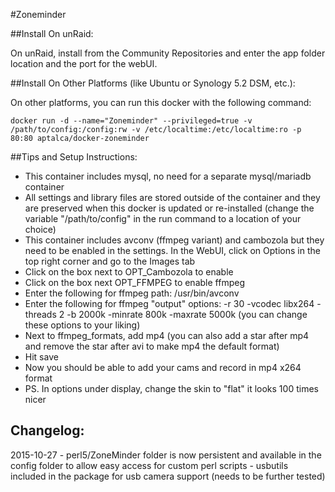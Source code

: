 #Zoneminder

##Install On unRaid:

On unRaid, install from the Community Repositories and enter the app folder location and the port for the webUI.


##Install On Other Platforms (like Ubuntu or Synology 5.2 DSM, etc.):

On other platforms, you can run this docker with the following command:

```
docker run -d --name="Zoneminder" --privileged=true -v /path/to/config:/config:rw -v /etc/localtime:/etc/localtime:ro -p 80:80 aptalca/docker-zoneminder
```

##Tips and Setup Instructions:
- This container includes mysql, no need for a separate mysql/mariadb container
- All settings and library files are stored outside of the container and they are preserved when this docker is updated or re-installed (change the variable "/path/to/config" in the run command to a location of your choice)
- This container includes avconv (ffmpeg variant) and cambozola but they need to be enabled in the settings. In the WebUI, click on Options in the top right corner and go to the Images tab
- Click on the box next to OPT_Cambozola to enable
- Click on the box next OPT_FFMPEG to enable ffmpeg
- Enter the following for ffmpeg path: /usr/bin/avconv
- Enter the following for ffmpeg "output" options: -r 30 -vcodec libx264 -threads 2 -b 2000k -minrate 800k -maxrate 5000k (you can change these options to your liking)
- Next to ffmpeg_formats, add mp4 (you can also add a star after mp4 and remove the star after avi to make mp4 the default format)
- Hit save
- Now you should be able to add your cams and record in mp4 x264 format
- PS. In options under display, change the skin to "flat" it looks 100 times nicer  

## Changelog:  
2015-10-27 - perl5/ZoneMinder folder is now persistent and available in the config folder to allow easy access for custom perl scripts - usbutils included in the package for usb camera support (needs to be further tested)  
